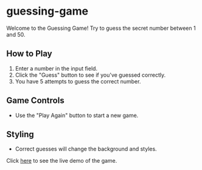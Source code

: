 # guessing-game
Welcome to the Guessing Game! Try to guess the secret number between 1 and 50.

## How to Play

1. Enter a number in the input field.
2. Click the "Guess" button to see if you've guessed correctly.
3. You have 5 attempts to guess the correct number.

## Game Controls

- Use the "Play Again" button to start a new game.

## Styling

- Correct guesses will change the background and styles.

Click [here]() to see the live demo of the game.
